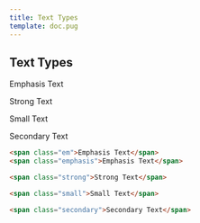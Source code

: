 ```yaml
---
title: Text Types
template: doc.pug
---
```


## Text Types

<p><span class="em">Emphasis Text</span></p>
<p><span class="strong">Strong Text</span></p>
<p><span class="small">Small Text</span></p>
<p><span class="secondary">Secondary Text</span></p>

```html
<span class="em">Emphasis Text</span>
<span class="emphasis">Emphasis Text</span>

<span class="strong">Strong Text</span>

<span class="small">Small Text</span>

<span class="secondary">Secondary Text</span>

```
